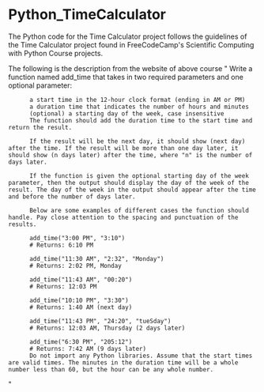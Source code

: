 # Python_TimeCalculator
The Python code for the Time Calculator project follows the guidelines of the Time Calculator project found in FreeCodeCamp's Scientific Computing with Python Course projects.

The following is the description from the website of above course "
          Write a function named add_time that takes in two required parameters and one optional parameter:

          a start time in the 12-hour clock format (ending in AM or PM)
          a duration time that indicates the number of hours and minutes
          (optional) a starting day of the week, case insensitive
          The function should add the duration time to the start time and return the result.

          If the result will be the next day, it should show (next day) after the time. If the result will be more than one day later, it should show (n days later) after the time, where "n" is the number of days later.

          If the function is given the optional starting day of the week parameter, then the output should display the day of the week of the result. The day of the week in the output should appear after the time and before the number of days later.

          Below are some examples of different cases the function should handle. Pay close attention to the spacing and punctuation of the results.

          add_time("3:00 PM", "3:10")
          # Returns: 6:10 PM

          add_time("11:30 AM", "2:32", "Monday")
          # Returns: 2:02 PM, Monday

          add_time("11:43 AM", "00:20")
          # Returns: 12:03 PM

          add_time("10:10 PM", "3:30")
          # Returns: 1:40 AM (next day)

          add_time("11:43 PM", "24:20", "tueSday")
          # Returns: 12:03 AM, Thursday (2 days later)

          add_time("6:30 PM", "205:12")
          # Returns: 7:42 AM (9 days later)
          Do not import any Python libraries. Assume that the start times are valid times. The minutes in the duration time will be a whole number less than 60, but the hour can be any whole number.

"
